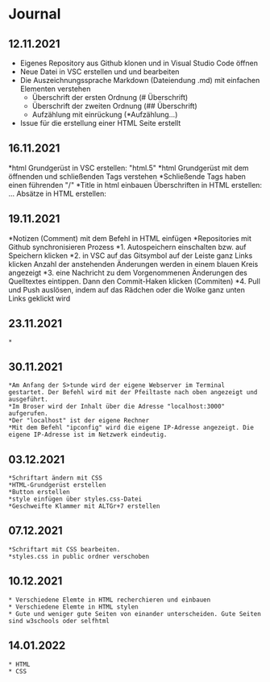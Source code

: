 # Journal

## 12.11.2021
* Eigenes Repository aus Github klonen und in Visual Studio Code öffnen
* Neue Datei in VSC erstellen und und bearbeiten
* Die Auszeichnungssprache Markdown (Dateiendung .md) mit einfachen Elementen verstehen
    * Überschrift der ersten Ordnung (# Überschrift)
    * Überschrift der zweiten Ordnung (## Überschrift)
    * Aufzählung mit einrückung (*Aufzählung...)
* Issue für die erstellung einer HTML Seite erstellt

## 16.11.2021
*html Grundgerüst in VSC erstellen: "html.5"
*html Grundgerüst mit dem öffnenden und schließenden Tags verstehen
*Schließende Tags haben einen führenden "/"
*Title in html einbauen 
Überschriften in HTML erstellen: <hl>...</hl>
Absätze in HTML erstellen: <p></p>

## 19.11.2021
*Notizen (Comment) mit dem Befehl <!----> in HTML einfügen
*Repositories mit Github synchronisieren
    Prozess
    *1. Autospeichern einschalten bzw. auf Speichern klicken
    *2. in VSC auf das Gitsymbol auf der Leiste ganz Links klicken
Anzahl der anstehenden Änderungen werden in einem blauen Kreis angezeigt
    *3. eine Nachricht zu dem Vorgenommenen Änderungen des Quelltextes eintippen. Dann den Commit-Haken klicken (Commiten)
    *4. Pull und Push auslösen, indem auf das Rädchen oder die Wolke ganz unten Links geklickt wird

## 23.11.2021
    *


## 30.11.2021
    *Am Anfang der S>tunde wird der eigene Webserver im Terminal gestartet. Der Befehl wird mit der Pfeiltaste nach oben angezeigt und ausgeführt.
    *Im Broser wird der Inhalt über die Adresse "localhost:3000" aufgerufen.
    *Der "localhost" ist der eigene Rechner
    *Mit dem Befehl "ipconfig" wird die eigene IP-Adresse angezeigt. Die eigene IP-Adresse ist im Netzwerk eindeutig.
    
## 03.12.2021
    *Schriftart ändern mit CSS
    *HTML-Grundgerüst erstellen
    *Button erstellen
    *style einfügen über styles.css-Datei
    *Geschweifte Klammer mit ALTGr+7 erstellen

## 07.12.2021
    *Schriftart mit CSS bearbeiten.
    *styles.css in public ordner verschoben

## 10.12.2021
    
    * Verschiedene Elemte in HTML recherchieren und einbauen
    * Verschiedene Elemte in HTML stylen
    * Gute und weniger gute Seiten von einander unterscheiden. Gute Seiten sind w3schools oder selfhtml



## 14.01.2022
    * HTML 
    * CSS 